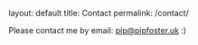 layout: default
title: Contact
permalink: /contact/

Please contact me by email: pip@pipfoster.uk :)
